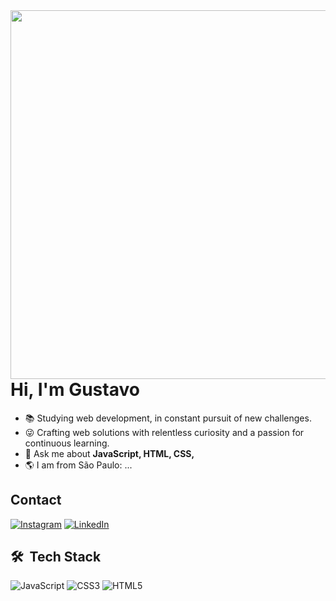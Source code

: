 <img align="right" height="590em" src="https://raw.githubusercontent.com/gist/gusfngg/51c4f9a71c96784af8fa895d701dfd9b/raw/11b789debd6030d218b62d2f3d629b35b699039a/githubcard.svg"/>
<h1 align="left">Hi, I'm Gustavo</h1>

- 📚 Studying web development, in constant pursuit of new challenges.
- 😜 Crafting web solutions with relentless curiosity and a passion for continuous learning.
- 💬 Ask me about **JavaScript, HTML, CSS,**
- 🌎 I am from São Paulo: ...

## Contact
[![Instagram](https://img.shields.io/badge/Instagram-%23E4405F.svg?style=for-the-badge&logo=Instagram&logoColor=white)](https://www.instagram.com/gs.gus/)
[![LinkedIn](https://img.shields.io/badge/linkedin-%230077B5.svg?style=for-the-badge&logo=linkedin&logoColor=white)](https://www.linkedin.com/in/gustavo-camargo-4b825b189/)

## 🛠 &nbsp;Tech Stack

![JavaScript](https://img.shields.io/badge/javascript-%23323330.svg?style=for-the-badge&logo=javascript&logoColor=%23F7DF1E)
![CSS3](https://img.shields.io/badge/css3-%231572B6.svg?style=for-the-badge&logo=css3&logoColor=white)
![HTML5](https://img.shields.io/badge/html5-%23E34F26.svg?style=for-the-badge&logo=html5&logoColor=white)
